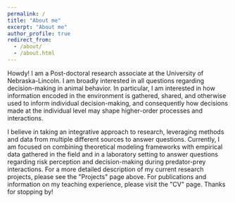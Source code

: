 ```yaml
---
permalink: /
title: "About me"
excerpt: "About me"
author_profile: true
redirect_from: 
  - /about/
  - /about.html
---
```

Howdy! I am a Post-doctoral research associate at the University of Nebraska-Lincoln. I am broadly interested in all questions regarding decision-making in animal behavior. In particular, I am interested in how information encoded in the environment is gathered, shared, and otherwise used to inform individual decision-making, and consequently how decisions made at the individual level may shape higher-order processes and interactions.

I believe in taking an integrative approach to research, leveraging methods and data from multiple different sources to answer questions. Currently, I am focused on combining theoretical modeling frameworks with empirical data gathered in the field and in a laboratory setting to answer questions regarding risk perception and decision-making during predator-prey interactions. For a more detailed description of my current research projects, please see the "Projects" page above. For publications and information on my teaching experience, please visit the "CV" page. Thanks for stopping by!
